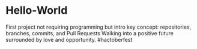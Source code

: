 # Hello-World
First project not requiring programming but intro key concept:   repositories, branches, commits, and Pull Requests
Walking into a positive future surrounded by love and opportunity.
#hactoberfest
